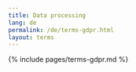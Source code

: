```yaml
---
title: Data processing
lang: de
permalink: /de/terms-gdpr.html
layout: terms
---
```


{% include pages/terms-gdpr.md %}
